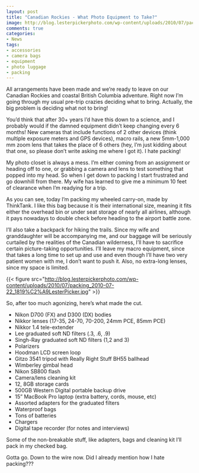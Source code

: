 ```yaml
---
layout: post
title: "Canadian Rockies - What Photo Equipment to Take?"
image: http://blog.lesterpickerphoto.com/wp-content/uploads/2010/07/packing_2010-07-22_1822%C2%A9LesterPicker.jpg
comments: true
categories:
- News
tags:
- accessories
- camera bags
- equipment
- photo luggage
- packing
---
```


All arrangements have been made and we’re ready to leave on our Canadian Rockies and coastal British Columbia adventure. Right now I’m going through my usual pre-trip crazies deciding what to bring. Actually, the big problem is deciding what not to bring!

You’d think that after 30+ years I’d have this down to a science, and I probably would if the damned equipment didn’t keep changing every 6 months! New cameras that include functions of 2 other devices (think multiple exposure meters and GPS devices), macro rails, a new 5mm-1,000 mm zoom lens that takes the place of 6 others (hey, I’m just kidding about that one, so please don’t write asking me where I got it). I hate packing!

My photo closet is always a mess. I’m either coming from an assignment or heading off to one, or grabbing a camera and lens to test something that popped into my head. So when I get down to packing I start frustrated and go downhill from there. My wife has learned to give me a minimum 10 feet of clearance when I’m readying for a trip.

As you can see, today I’m packing my wheeled carry-on, made by ThinkTank. I like this bag because it is their international size, meaning it fits either the overhead bin or under seat storage of nearly all airlines, although it pays nowadays to double check before heading to the airport battle zone.

I’ll also take a backpack for hiking the trails. Since my wife and granddaughter will be accompanying me, and our baggage will be seriously curtailed by the realities of the Canadian wilderness, I’ll have to sacrifice certain picture-taking opportunities. I’ll leave my macro equipment, since that takes a long time to set up and use and even though I’ll have two very patient women with me, I don’t want to push it. Also, no extra-long lenses, since my space is limited.

{{< figure src="http://blog.lesterpickerphoto.com/wp-content/uploads/2010/07/packing_2010-07-22_1819%C2%A9LesterPicker.jpg" >}}

So, after too much agonizing, here’s what made the cut.
<ul>
<li>Nikon D700 (FX) and D300 (DX) bodies</li>
	<li>Nikkor lenses (17-35, 24-70, 70-200, 24mm PCE, 85mm PCE)</li>
	<li>Nikkor 1.4 tele-extender</li>
	<li>Lee graduated soft ND filters (.3, .6, .9)</li>
	<li>Singh-Ray graduated soft ND filters (1,2 and 3)</li>
	<li>Polarizers</li>
	<li>Hoodman LCD screen loop</li>
	<li>Gitzo 3541 tripod with Really Right Stuff BH55 ballhead</li>
	<li>Wimberley gimbal head</li>
	<li>Nikon SB800 flash</li>
	<li>Camera/lens cleaning kit</li>
	<li>12, 8GB storage cards</li>
	<li>500GB Western Digital portable backup drive</li>
	<li>15” MacBook Pro laptop (extra battery, cords, mouse, etc)</li>
	<li>Assorted adapters for the graduated filters</li>
	<li>Waterproof bags</li>
	<li>Tons of batteries</li>
	<li>Chargers</li>
	<li>Digital tape recorder (for notes and interviews)</li>
</ul>
Some of the non-breakable stuff, like adapters, bags and cleaning kit I’ll pack in my checked bag.

Gotta go. Down to the wire now. Did I already mention how I hate packing???
